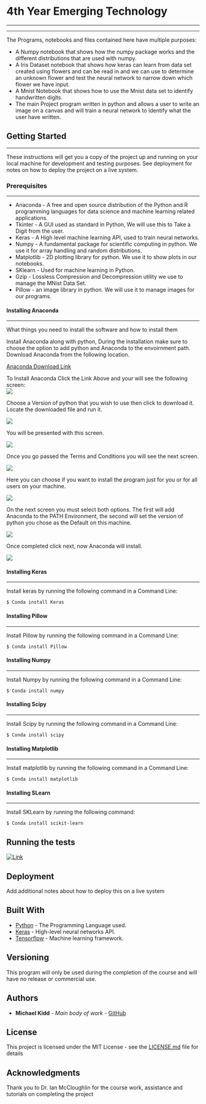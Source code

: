 # 4th Year Emerging Technology

----------

----------


The Programs, notebooks and files contained here have multiple purposes:

- A Numpy notebook that shows how the numpy package works and the different distributions that are used with numpy.
- A Iris Dataset notebook that shows how keras can learn from data set created using flowers and can be read in and we can use to determine an unknown flower and test the neural network to narrow down which flower we have input.
- A Mnist Notebook that shows how to use the Mnist data set to identify handwritten digits.
- The main Project program written in python and allows a user to write an image on a canvas and will train a neural network to identify what the user have written.
 

## Getting Started

----------


These instructions will get you a copy of the project up and running on your local machine for development and testing purposes. See deployment for notes on how to deploy the project on a live system.


### Prerequisites

----------
* Anaconda - A free and open source distribution of the Python and R programming languages for data science and machine learning related applications.
* Tkinter - A GUI used as standard in Python, We will use this to Take a Digit from the user.
* Keras - A High level machine learning API, used to train neural networks.
* Numpy - A fundamental package for scientific computing in python. We use it for array handling and random distributions.
* Matplotlib - 2D plotting library for python. We use it to show plots in our notebooks.
* SKlearn - Used for machine learning in Python.
* Gzip - Lossless Compression and Decompression utility we use to manage the MNist Data Set.
* Pillow - an image library in python. We will use it to manage images for our programs.

#### Installing Anaconda

----------


What things you need to install the software and how to install them

Install Anaconda along with python, During the installation make sure to choose the option to add python and Anaconda to the envoirnment path. Download Anaconda from the following location.

[Anaconda Download Link](https://www.anaconda.com/download/)

To Install Anaconda Click the Link Above and your will see the following screen: <br />
![](https://raw.githubusercontent.com/Michael-Kidd/4th-Year---Emerging-Technology/master/Data/images%20for%20wiki%20and%20readme/AnacondaDownload.png)

Choose a Version of python that you wish to use then click to download it. Locate the downloaded file and run it.<br />

![](https://raw.githubusercontent.com/Michael-Kidd/4th-Year---Emerging-Technology/master/Data/images%20for%20wiki%20and%20readme/Screen1Anaconda.png)

You will be presented with this screen.<br />

![](https://raw.githubusercontent.com/Michael-Kidd/4th-Year---Emerging-Technology/master/Data/images%20for%20wiki%20and%20readme/Screen2Anaconda.PNG)

Once you go passed the Terms and Conditions you will see the next screen.<br />

![](https://raw.githubusercontent.com/Michael-Kidd/4th-Year---Emerging-Technology/master/Data/images%20for%20wiki%20and%20readme/Screen3Anaconda.PNG)

Here you can choose if you want to install the program just for you or for all users on your machine.<br />

![](https://raw.githubusercontent.com/Michael-Kidd/4th-Year---Emerging-Technology/master/Data/images%20for%20wiki%20and%20readme/Screen4Anaconda.PNG)

On the next screen you must select both options. The first will add Anaconda to the PATH Environment, the second will set the version of python you chose as the Default on this machine.<br />

![](https://raw.githubusercontent.com/Michael-Kidd/4th-Year---Emerging-Technology/master/Data/images%20for%20wiki%20and%20readme/Screen5Anaconda.PNG)

Once completed click next, now Anaconda will install.

![](https://raw.githubusercontent.com/Michael-Kidd/4th-Year---Emerging-Technology/master/Data/images%20for%20wiki%20and%20readme/Screen6Anaconda.PNG)




#### Installing Keras
----------
Install keras by running the following command in a Command Line: <br /> 
```
$ Conda install Keras 
```

#### Installing Pillow
----------

Install Pillow by running the following command in a Command Line: <br />
```
$ Conda install Pillow 
```

#### Installing Numpy
----------
Install Numpy by running the following command in a Command Line: <br />
```
$ Conda install numpy 
```

#### Installing Scipy
----------

Install Scipy by running the following command in a Command Line: <br />
```
$ Conda install scipy 
```

#### Installing Matplotlib
----------

Install matplotlib by running the following command in a Command Line: <br />
```
$ Conda install matplotlib 
```

#### Installing SLearn
----------
Install SKLearn by running the following command: <br />
```
$ Conda install scikit-learn
```

## Running the tests

[![Link](https://raw.githubusercontent.com/Michael-Kidd/4th-Year---Emerging-Technology/master/Data/images%20for%20wiki%20and%20readme/youtube.PNG)](https://www.youtube.com/watch?v=NEdvWyPBqVg&feature=youtu.be)

## Deployment

Add additional notes about how to deploy this on a live system

## Built With

* [Python](https://www.python.org/downloads/) - The Programming Language used.
* [Keras](https://keras.io/) - High-level neural networks API.
* [Tensorflow](https://www.tensorflow.org/) - Machine learning framework.


## Versioning

This program will only be used during the completion of the course and will have no release or commercial use.

## Authors

* **Michael Kidd** - *Main body of work* - [GitHub](https://github.com/Michael-Kidd/)

## License

This project is licensed under the MIT License - see the [LICENSE.md](LICENSE.md) file for details

## Acknowledgments

Thank you to Dr. Ian McCloughlin for the course work, assistance and tutorials on completing the project